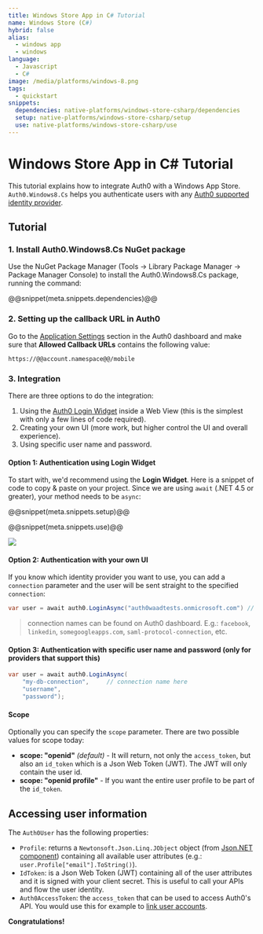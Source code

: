 ```yaml
---
title: Windows Store App in C# Tutorial
name: Windows Store (C#)
hybrid: false
alias:
  - windows app
  - windows
language: 
  - Javascript
  - C#
image: /media/platforms/windows-8.png
tags:
  - quickstart  
snippets:
  dependencies: native-platforms/windows-store-csharp/dependencies
  setup: native-platforms/windows-store-csharp/setup
  use: native-platforms/windows-store-csharp/use
---
```


# Windows Store App in C# Tutorial

This tutorial explains how to integrate Auth0 with a Windows App Store. `Auth0.Windows8.Cs` helps you authenticate users with any [Auth0 supported identity provider](/identityproviders).

## Tutorial

### 1. Install Auth0.Windows8.Cs NuGet package

Use the NuGet Package Manager (Tools -> Library Package Manager -> Package Manager Console) to install the Auth0.Windows8.Cs package, running the command:

@@snippet(meta.snippets.dependencies)@@

### 2. Setting up the callback URL in Auth0

<div class="setup-callback">
<p>Go to the <a href="@@uiAppSettingsURL@@">Application Settings</a> section in the Auth0 dashboard and make sure that <strong>Allowed Callback URLs</strong> contains the following value:</p>

<pre><code>https://@@account.namespace@@/mobile</pre></code>
</div>

### 3. Integration
There are three options to do the integration:

1. Using the [Auth0 Login Widget](/login-widget2) inside a Web View (this is the simplest with only a few lines of code required).
2. Creating your own UI (more work, but higher control the UI and overall experience).
3. Using specific user name and password.

#### Option 1: Authentication using Login Widget

To start with, we'd recommend using the __Login Widget__. Here is a snippet of code to copy & paste on your project.
Since we are using `await` (.NET 4.5 or greater), your method needs to be `async`:

@@snippet(meta.snippets.setup)@@

@@snippet(meta.snippets.use)@@

![](//cdn.auth0.com/docs/img/win8-cs-step1.png)

#### Option 2: Authentication with your own UI

If you know which identity provider you want to use, you can add a `connection` parameter and the user will be sent straight to the specified `connection`:

```cs
var user = await auth0.LoginAsync("auth0waadtests.onmicrosoft.com") // connection name here
```

> connection names can be found on Auth0 dashboard. E.g.: `facebook`, `linkedin`, `somegoogleapps.com`, `saml-protocol-connection`, etc.

#### Option 3: Authentication with specific user name and password (only for providers that support this)

```cs
var user = await auth0.LoginAsync(
	"my-db-connection", 	// connection name here
	"username",
	"password");
```

#### Scope

Optionally you can specify the `scope` parameter. There are two possible values for scope today:

* __scope: "openid"__ _(default)_ - It will return, not only the `access_token`, but also an `id_token` which is a Json Web Token (JWT). The JWT will only contain the user id.
* __scope: "openid profile"__ - If you want the entire user profile to be part of the `id_token`.

## Accessing user information

The `Auth0User` has the following properties:

* `Profile`: returns a `Newtonsoft.Json.Linq.JObject` object (from [Json.NET component](http://components.xamarin.com/view/json.net/)) containing all available user attributes (e.g.: `user.Profile["email"].ToString()`).
* `IdToken`: is a Json Web Token (JWT) containing all of the user attributes and it is signed with your client secret. This is useful to call your APIs and flow the user identity.
* `Auth0AccessToken`: the `access_token` that can be used to access Auth0's API. You would use this for example to [link user accounts](/link-accounts).


**Congratulations!**
